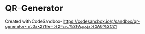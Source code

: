 # QR-Generator
Created with CodeSandbox- https://codesandbox.io/p/sandbox/qr-generator-m56sx2?file=%2Fsrc%2FApp.js%3A8%2C21
